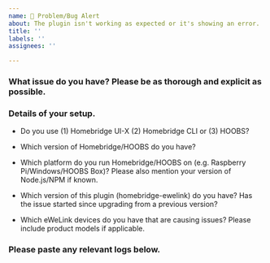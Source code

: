 ```yaml
---
name: 🚨 Problem/Bug Alert
about: The plugin isn't working as expected or it's showing an error.
title: ''
labels: ''
assignees: ''

---
```


<!-- PLEASE READ BEFORE POSTING A NEW ISSUE
   → Please use this template as well as you can.
   → Things that may seem unimportant are often helpful in finding the cause of the issue.
-->

### What issue do you have? Please be as thorough and explicit as possible.

### Details of your setup.
* Do you use (1) Homebridge UI-X (2) Homebridge CLI or (3) HOOBS?

* Which version of Homebridge/HOOBS do you have?

* Which platform do you run Homebridge/HOOBS on (e.g. Raspberry Pi/Windows/HOOBS Box)? Please also mention your version of Node.js/NPM if known.

* Which version of this plugin (homebridge-ewelink) do you have? Has the issue started since upgrading from a previous version?

* Which eWeLink devices do you have that are causing issues? Please include product models if applicable.

### Please paste any relevant logs below.
<!-- ABOUT LOGS
   → More logging can enabled with 'Debug Logging' in the plugin settings.
   → If you are posting an error then it is helpful for me to also see
     the previous few lines as this can show the cause of the error.
   → Please enter the logs between the two ``` lines below so that the
     logs are formatted in a way which is easier to read.
-->

```

```
